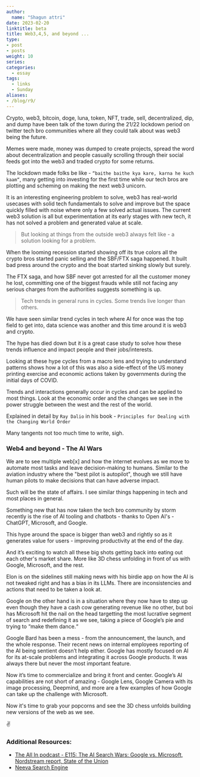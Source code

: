 ```yaml
---
author:
  name: "Shagun attri"
date: 2023-02-20
linktitle: beta
title: Web3,4,5, and beyond ...
type:
- post
- posts
weight: 10
series:
categories:
  - essay
tags:
  - links
  - Sunday
aliases:
- /blog/r9/
---
```


Crypto, web3, bitcoin, doge, luna, token, NFT, trade, sell, decentralized, dip, and dump have been talk of the town during the 21/22 lockdown period on twitter tech bro communities where all they could talk about was web3 being the future.

Memes were made, money was dumped to create projects, spread the word about decentralization and people casually scrolling through their social feeds got into the web3 and traded crypto for some returns.

The lockdown made folks be like - `“baithe baithe kya kare, karna he kuch kaam“`, many getting into investing for the first time while our tech bros are plotting and scheming on making the next web3 unicorn.

It is an interesting engineering problem to solve, web3 has real-world usecases with solid tech fundamentals to solve and improve but the space quickly filled with noise where only a few solved actual issues. The current web3 solution is all but experimentation at its early stages with new tech, it has not solved a problem and generated value at scale.

> But looking at things from the outside web3 always felt like - a solution looking for a problem.

When the looming recession started showing off its true colors all the crypto bros started panic selling and the SBF/FTX saga happened. It built bad press around the crypto and the boat started sinking slowly but surely.

The FTX saga, and how SBF never got arrested for all the customer money he lost, committing one of the biggest frauds while still not facing any serious charges from the authorities suggests something is up.

> Tech trends in general runs in cycles. Some trends live longer than others.

We have seen similar trend cycles in tech where AI for once was the top field to get into, data science was another and this time around it is web3 and crypto.

The hype has died down but it is a great case study to solve how these trends influence and impact people and their jobs/interests.

Looking at these hype cycles from a macro lens and trying to understand patterns shows how a lot of this was also a side-effect of the US money printing exercise and economic actions taken by governments during the initial days of COVID. 

Trends and interactions generally occur in cycles and can be applied to most things. Look at the economic order and the changes we see in the power struggle between the west and the rest of the world.

Explained in detail by `Ray Dalio` in his book - `Principles for Dealing with the Changing World Order` 

Many tangents not too much time to write, sigh.

### Web4 and beyond - The AI Wars

We are to see multiple web[x] and how the internet evolves as we move to automate most tasks and leave decision-making to humans. Similar to the aviation industry where the "best pilot is autopilot", though we still have human pilots to make decisions that can have adverse impact.

Such will be the state of affairs. I see similar things happening in tech and most places in general.

Something new that has now taken the tech bro community by storm recently is the rise of AI tooling and chatbots - thanks to Open AI's - ChatGPT, Microsoft, and Google.

This hype around the space is bigger than web3 and rightly so as it generates value for users - improving productivity at the end of the day.

And it’s exciting to watch all these big shots getting back into eating out each other's market share. More like 3D chess unfolding in front of us with Google, Microsoft, and the rest.

Elon is on the sidelines still making news with his birdie app on how the AI is not tweaked right and has a bias in its LLMs. There are inconsistencies and actions that need to be taken a look at.

Google on the other hand is in a situation where they now have to step up even though they have a cash cow generating revenue like no other, but boi has Microsoft hit the nail on the head targetting the most lucrative segment of search and redefining it as we see, taking a piece of Google’s pie and trying to “make them dance.“

Google Bard has been a mess - from the announcement, the launch, and the whole response. Their recent news on internal employees reporting of the AI being sentient doesn’t help either. Google has mostly focused on AI for its at-scale problems and integrating it across Google products. It was always there but never the most important feature.

Now it’s time to commercialize and bring it front and center. Google’s AI capabilities are not short of amazing - Google Lens, Google Camera with its image processing, Deepmind, and more are a few examples of how Google can take up the challenge with Microsoft.

Now it's time to grab your popcorns and see the 3D chess unfolds building new versions of the web as we see.

✌️

### Additional Resources:

- [The All In podcast - E115: The AI Search Wars: Google vs. Microsoft, Nordstream report, State of the Union
](https://youtu.be/PVgBWV2bvLs)
- [Neeva Search Engine](https://neeva.com/blog/neeva-announces-public-availability)